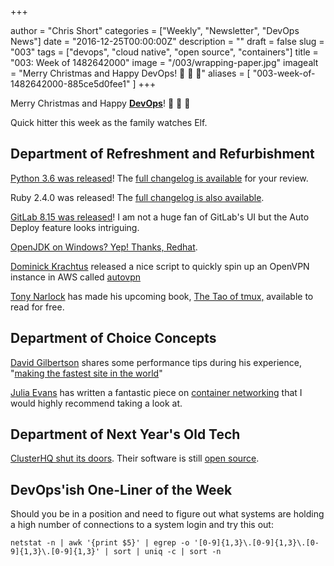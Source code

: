 +++

author = "Chris Short"
categories = ["Weekly", "Newsletter", "DevOps News"]
date = "2016-12-25T00:00:00Z"
description = ""
draft = false
slug = "003"
tags = ["devops", "cloud native", "open source", "containers"]
title = "003: Week of 1482642000"
image = "/003/wrapping-paper.jpg"
imagealt = "Merry Christmas and Happy DevOps! 🎅 🎄 🤶"
aliases = [
    "003-week-of-1482642000-885ce5d0fee1"
]
+++

Merry Christmas and Happy [**DevOps**](https://devopsish.com/)! 🎅 🎄 🤶

Quick hitter this week as the family watches Elf.

## Department of Refreshment and Refurbishment

[Python 3.6 was released](https://www.python.org/downloads/release/python-360/)! The [full changelog is available](https://docs.python.org/3.6/whatsnew/changelog.html#python-3-6-0) for your review.

Ruby 2.4.0 was released! The [full changelog is also available](https://github.com/ruby/ruby/blob/v2_4_0/NEWS).

[GitLab 8.15 was released](https://about.gitlab.com/2016/12/22/gitlab-8-15-released/)! I am not a huge fan of GitLab's UI but the Auto Deploy feature looks intriguing.

[OpenJDK on Windows? Yep! Thanks, Redhat](https://developers.redhat.com/blog/2016/06/27/openjdk-now-available-for-windows/).

[Dominick Krachtus](http://ttlequals0.com/) released a nice script to quickly spin up an OpenVPN instance in AWS called [autovpn](https://github.com/ttlequals0/autovpn)

[Tony Narlock](http://www.git-pull.com/) has made his upcoming book, [The Tao of tmux,](https://leanpub.com/the-tao-of-tmux) available to read for free.

## Department of Choice Concepts

[David Gilbertson](https://hackernoon.com/@david.gilbertson?source=post_header_lockup) shares some performance tips during his experience, "[making the fastest site in the world](https://hackernoon.com/10-things-i-learned-making-the-fastest-site-in-the-world-18a0e1cdf4a7#.xyp27gsp2)"

[Julia Evans](http://jvns.ca/) has written a fantastic piece on [container networking](http://jvns.ca/blog/2016/12/22/container-networking/) that I would highly recommend taking a look at.

## Department of Next Year's Old Tech

[ClusterHQ shut its doors](https://clusterhq.com/2016/12/22/clusterf-ed/). Their software is still [open source](https://github.com/ClusterHQ/).

## DevOps'ish One-Liner of the Week

Should you be in a position and need to figure out what systems are holding a high number of connections to a system login and try this out:

    netstat -n | awk '{print $5}' | egrep -o '[0-9]{1,3}\.[0-9]{1,3}\.[0-9]{1,3}\.[0-9]{1,3}' | sort | uniq -c | sort -n
